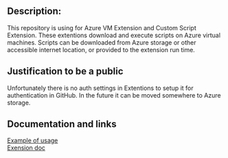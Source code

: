 ## Description:

This repository is using for Azure VM Extension and Custom Script Extension.
These extentions download and execute scripts on Azure virtual machines.
Scripts can be downloaded from Azure storage or other accessible internet location, or provided to the extension run time.

## Justification to be a public
Unfortunately there is no auth settings in Extentions to setup it for authentication in GitHub.
In the future it can be moved somewhere to Azure storage.
 
## Documentation and links
[Example of usage](https://github.com/DigitalInnovation/terraform-platform-modules/blob/master/azure/vm_extensions/docker/main.tf#L26)<br>
[Exension doc](https://docs.microsoft.com/en-us/azure/virtual-machines/linux/extensions-customscript)


